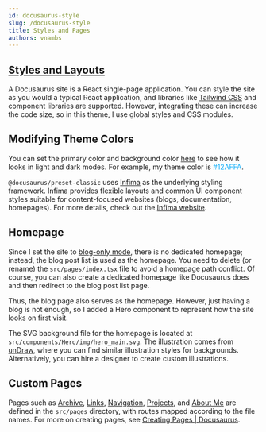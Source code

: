 ```yaml
---
id: docusaurus-style
slug: /docusaurus-style
title: Styles and Pages
authors: vnambs
---
```


## [Styles and Layouts](https://docusaurus.io/zh-CN/docs/styling-layout#styling-your-site-with-infima)

A Docusaurus site is a React single-page application. You can style the site as you would a typical React application, and libraries like [Tailwind CSS](https://tailwindcss.com/) and component libraries are supported. However, integrating these can increase the code size, so in this theme, I use global styles and CSS modules.

## Modifying Theme Colors

You can set the primary color and background color [here](https://docusaurus.io/zh-CN/docs/styling-layout#styling-your-site-with-infima) to see how it looks in light and dark modes. For example, my theme color is <font color="#12AFFA">#12AFFA</font>.

`@docusaurus/preset-classic` uses [Infima](https://infima.dev/) as the underlying styling framework. Infima provides flexible layouts and common UI component styles suitable for content-focused websites (blogs, documentation, homepages). For more details, check out the [Infima website](https://infima.dev/).

## Homepage

Since I set the site to [blog-only mode](https://docusaurus.io/zh-CN/docs/blog#blog-only-mode), there is no dedicated homepage; instead, the blog post list is used as the homepage. You need to delete (or rename) the `src/pages/index.tsx` file to avoid a homepage path conflict. Of course, you can also create a dedicated homepage like Docusaurus does and then redirect to the blog post list page.

Thus, the blog page also serves as the homepage. However, just having a blog is not enough, so I added a Hero component to represent how the site looks on first visit.

The SVG background file for the homepage is located at `src/components/Hero/img/hero_main.svg`. The illustration comes from [unDraw](https://undraw.co/illustrations), where you can find similar illustration styles for backgrounds. Alternatively, you can hire a designer to create custom illustrations.

## Custom Pages

Pages such as [Archive](/blog/archive), [Links](/topic), [Navigation](/docs/skill), [Projects](/project), and [About Me](/about) are defined in the `src/pages` directory, with routes mapped according to the file names. For more on creating pages, see [Creating Pages | Docusaurus](https://docusaurus.io/zh-CN/docs/creating-pages).
